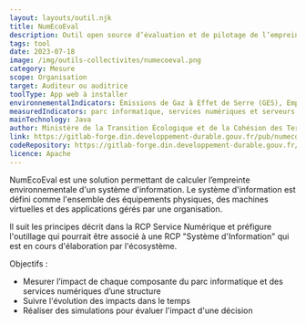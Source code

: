 ```yaml
---
layout: layouts/outil.njk
title: NumEcoEval
description: Outil open source d’évaluation et de pilotage de l’empreinte environnementale des systèmes d’information.
tags: tool
date: 2023-07-18
image: /img/outils-collectivites/numecoeval.png
category: Mesure
scope: Organisation
target: Auditeur ou auditrice
toolType: App web à installer
environnementalIndicators: Émissions de Gaz à Effet de Serre (GES), Empreinte en tonnes de C02 équivalent (tC02eq), correspond à la mesure de la quantité de dioxyde de carbone émise. Selon le niveau de précision retenu dans l'inventaire, possibilité de disposer de l'impact par agent, par entité de la structure etc. Évaluation des autres critères environnementaux possibles (ressources abiotiques, radiations ionisantes, acidification, etc.) selon disponibilité dans la base impact retenue
measuredIndicators: parc informatique, services numériques et serveurs.
mainTechnology: Java
author: Ministère de la Transition Écologique et de la Cohésion des Territoires
link: https://gitlab-forge.din.developpement-durable.gouv.fr/pub/numeco/m4g/numecoeval
codeRepository: https://gitlab-forge.din.developpement-durable.gouv.fr/pub/numeco/m4g/numecoeval
licence: Apache
---
```


NumEcoEval est une solution permettant de calculer l’empreinte environnementale d'un système d'information.
Le système d'information est défini comme l'ensemble des équipements physiques, des machines virtuelles et des applications gérés par une organisation.

Il suit les principes décrit dans la RCP Service Numérique et préfigure l'outillage qui pourrait être associé à une RCP "Système d'Information" qui est en cours d'élaboration par l'écosystème.

Objectifs :

- Mesurer l’impact de chaque composante du parc informatique et des services numériques d’une structure
- Suivre l'évolution des impacts dans le temps
- Réaliser des simulations pour évaluer l'impact d'une décision
